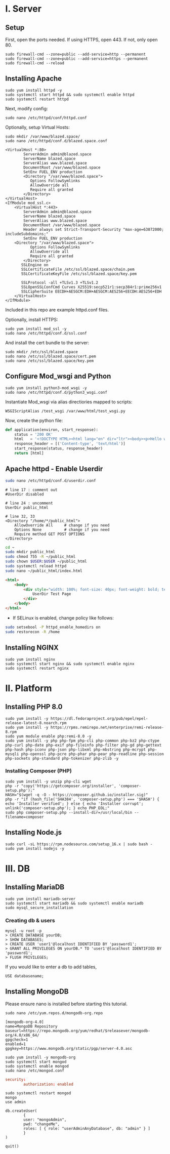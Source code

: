 # I. Server
## Setup
First, open the ports needed. If using HTTPS, open 443. If not, only open 80.

```shell
sudo firewall-cmd --zone=public --add-service=http --permanent
sudo firewall-cmd --zone=public --add-service=https --permanent
sudo firewall-cmd --reload
```

## Installing Apache

```shell
sudo yum install httpd -y
sudo systemctl start httpd && sudo systemctl enable httpd
sudo systemctl restart httpd
```

Next, modify config:

```shell
sudo nano /etc/httpd/conf/httpd.conf
```

Optionally, setup Virtual Hosts:

```shell
sudo mkdir /var/www/blazed.space/
sudo nano /etc/httpd/conf.d/blazed.space.conf
```

```
<VirtualHost *:80>
	    ServerAdmin admin@blazed.space
	    ServerName blazed.space
	    ServerAlias www.blazed.space
		DocumentRoot /var/www/blazed.space
		SetEnv FUEL_ENV production
		<Directory "/var/www/blazed.space">
           Options FollowSymlinks
           AllowOverride all
           Require all granted
        </Directory>
</VirtualHost>
<IfModule mod_ssl.c>
	<VirtualHost *:443>
	    ServerAdmin admin@blazed.space
	    ServerName blazed.space
	    ServerAlias www.blazed.space
		DocumentRoot /var/www/blazed.space
		Header always set Strict-Transport-Security "max-age=63072000; includeSubdomains;"
		SetEnv FUEL_ENV production
	<Directory "/var/www/blazed.space">
           Options FollowSymlinks
           AllowOverride all
           Require all granted
        </Directory>
	   SSLEngine on
	   SSLCertificateFile /etc/ssl/blazed.space/chain.pem
	   SSLCertificateKeyFile /etc/ssl/blazed.space/key.pem

	   SSLProtocol -all +TLSv1.3 +TLSv1.2
	   SSLOpenSSLConfCmd Curves X25519:secp521r1:secp384r1:prime256v1
	   SSLCipherSuite EECDH+AESGCM:EDH+AESGCM:AES256+EECDH:AES256+EDH
	</VirtualHost>
</IfModule>
```

Included in this repo are example httpd.conf files. 

Optionally, install HTTPS:

```shell
sudo yum install mod_ssl -y
sudo nano /etc/httpd/conf.d/ssl.conf
```

And install the cert bundle to the server:

```shell
sudo mkdir /etc/ssl/blazed.space
sudo nano /etc/ssl/blazed.space/cert.pem
sudo nano /etc/ssl/blazed.space/key.pem
```

## Configure Mod_wsgi and Python
```shell
sudo yum install python3-mod_wsgi -y
sudo nano /etc/httpd/conf.d/python3_wsgi.conf
```

Instantiate Mod_wsgi via alias directiories mapped to scripts:

```
WSGIScriptAlias /test_wsgi /var/www/html/test_wsgi.py
```

Now, create the python file:

```python
def application(environ, start_response):
	status = '200 OK'
	html   = '<!DOCTYPE HTML><html lang="en" dir="ltr"><body><p>Hello world!</p></body></html>'.encode("utf-8")
	response_header = [('Content-type', 'text/html')]
	start_response(status, response_header)
	return [html]
```

## Apache httpd - Enable Userdir
```sh
sudo nano /etc/httpd/conf.d/userdir.conf
```

```
# line 17 : comment out
#UserDir disabled

# line 24 : uncomment
UserDir public_html

# line 32, 33
<Directory "/home/*/public_html">
    AllowOverride All     # change if you need
    Options None          # change if you need
    Require method GET POST OPTIONS
</Directory>
```

```sh
cd ~
sudo mkdir public_html
sudo chmod 755 -R ~/public_html
sudo chown $USER:$USER ~/public_html
sudo systemctl reload httpd
sudo nano ~/public_html/index.html
```

```html
<html>
	<body>
		<div style="width: 100%; font-size: 40px; font-weight: bold; text-align: center;">
			UserDir Test Page
		</div>
	</body>
</html>
```

* If SELinux is enabled, change policy like follows:
```sh
sudo setsebool -P httpd_enable_homedirs on
sudo restorecon -R /home
```

## Installing NGINX

```shell
sudo yum install nginx
sudo systemctl start nginx && sudo systemctl enable nginx
sudo systemctl restart nginx
```

# II. Platform
## Installing PHP 8.0

```shell
sudo yum install -y https://dl.fedoraproject.org/pub/epel/epel-release-latest-8.noarch.rpm
sudo yum install -y https://rpms.remirepo.net/enterprise/remi-release-8.rpm
sudo yum module enable php:remi-8.0 -y
sudo yum install -y php php-fpm php-cli php-common php-bz2 php-ctype php-curl php-date php-exif php-fileinfo php-filter php-gd php-gettext php-hash php-iconv php-json php-libxml php-mbstring php-mcrypt php-mysqli php-openssl php-pcre php-phar php-pear php-readline php-session php-sockets php-standard php-tokenizer php-zlib -y
```

### Installing Composer (PHP)
```shell
sudo yum install -y unzip php-cli wget
php -r "copy('https://getcomposer.org/installer', 'composer-setup.php');"
HASH="$(wget -q -O - https://composer.github.io/installer.sig)"
php -r "if (hash_file('SHA384', 'composer-setup.php') === '$HASH') { echo 'Installer verified'; } else { echo 'Installer corrupt'; unlink('composer-setup.php'); } echo PHP_EOL;"
sudo php composer-setup.php --install-dir=/usr/local/bin --filename=composer
```

## Installing Node.js

```shell
sudo curl -sL https://rpm.nodesource.com/setup_16.x | sudo bash -
sudo yum install nodejs -y
```

# III. DB
## Installing MariaDB

```shell
sudo yum install mariadb-server
sudo systemctl start mariadb && sudo systemctl enable mariadb
sudo mysql_secure_installation
```



### Creating db & users

```shell
mysql -u root -p
> CREATE DATABASE yourDB;
> SHOW DATABASES;
> CREATE USER 'user1'@localhost IDENTIFIED BY 'password1';
> GRANT ALL PRIVILEGES ON yourDB.* TO 'user1'@localhost IDENTIFIED BY 'password1';
> FLUSH PRIVILEGES;
```

If you would like to enter a db to add tables,

```shell
USE databasename;
```


## Installing MongoDB
Please ensure nano is installed before starting this tutorial.

```shell
sudo nano /etc/yum.repos.d/mongodb-org.repo
```

```
[mongodb-org-4.0]
name=MongoDB Repository
baseurl=https://repo.mongodb.org/yum/redhat/$releasever/mongodb-org/4.0/x86_64/
gpgcheck=1
enabled=1
gpgkey=https://www.mongodb.org/static/pgp/server-4.0.asc
```

```shell
sudo yum install -y mongodb-org
sudo systemctl start mongod
sudo systemctl enable mongod
sudo nano /etc/mongod.conf
```

```conf
security:
        authorization: enabled
```

```shell
sudo systemctl restart mongod
mongo
use admin
```

```
db.createUser(
        {
        user: "mongoAdmin", 
        pwd: "changeMe", 
        roles: [ { role: "userAdminAnyDatabase", db: "admin" } ]
        }
)
```

```shell
quit()
```
